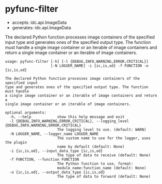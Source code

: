 # pyfunc-filter

* accepts: idc.api.ImageData
* generates: idc.api.ImageData

The declared Python function processes image containers of the specified input type and generates ones of the specified output type. The function must handle a single image container or an iterable of image containers and return a single image container or an iterable of image containers.

```
usage: pyfunc-filter [-h] [-l {DEBUG,INFO,WARNING,ERROR,CRITICAL}]
                     [-N LOGGER_NAME] -i {ic,is,od} -f FUNCTION -o {ic,is,od}

The declared Python function processes image containers of the specified input
type and generates ones of the specified output type. The function must handle
a single image container or an iterable of image containers and return a
single image container or an iterable of image containers.

optional arguments:
  -h, --help            show this help message and exit
  -l {DEBUG,INFO,WARNING,ERROR,CRITICAL}, --logging_level {DEBUG,INFO,WARNING,ERROR,CRITICAL}
                        The logging level to use. (default: WARN)
  -N LOGGER_NAME, --logger_name LOGGER_NAME
                        The custom name to use for the logger, uses the plugin
                        name by default (default: None)
  -i {ic,is,od}, --input_data_type {ic,is,od}
                        The type of data to receive (default: None)
  -f FUNCTION, --function FUNCTION
                        The Python function to use, format:
                        module_name:function_name (default: None)
  -o {ic,is,od}, --output_data_type {ic,is,od}
                        The type of data to forward (default: None)
```
